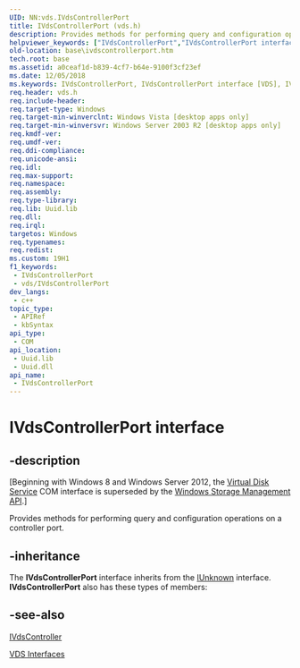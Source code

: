 ```yaml
---
UID: NN:vds.IVdsControllerPort
title: IVdsControllerPort (vds.h)
description: Provides methods for performing query and configuration operations on a controller port.
helpviewer_keywords: ["IVdsControllerPort","IVdsControllerPort interface [VDS]","IVdsControllerPort interface [VDS]","described","base.ivdscontrollerport","vds/IVdsControllerPort","vdshwprv/IVdsControllerPort"]
old-location: base\ivdscontrollerport.htm
tech.root: base
ms.assetid: a0ceaf1d-b839-4cf7-b64e-9100f3cf23ef
ms.date: 12/05/2018
ms.keywords: IVdsControllerPort, IVdsControllerPort interface [VDS], IVdsControllerPort interface [VDS],described, base.ivdscontrollerport, vds/IVdsControllerPort, vdshwprv/IVdsControllerPort
req.header: vds.h
req.include-header: 
req.target-type: Windows
req.target-min-winverclnt: Windows Vista [desktop apps only]
req.target-min-winversvr: Windows Server 2003 R2 [desktop apps only]
req.kmdf-ver: 
req.umdf-ver: 
req.ddi-compliance: 
req.unicode-ansi: 
req.idl: 
req.max-support: 
req.namespace: 
req.assembly: 
req.type-library: 
req.lib: Uuid.lib
req.dll: 
req.irql: 
targetos: Windows
req.typenames: 
req.redist: 
ms.custom: 19H1
f1_keywords:
 - IVdsControllerPort
 - vds/IVdsControllerPort
dev_langs:
 - c++
topic_type:
 - APIRef
 - kbSyntax
api_type:
 - COM
api_location:
 - Uuid.lib
 - Uuid.dll
api_name:
 - IVdsControllerPort
---
```


# IVdsControllerPort interface


## -description

<p class="CCE_Message">[Beginning with Windows 8 and Windows Server 2012, the <a href="/windows/desktop/VDS/virtual-disk-service-portal">Virtual Disk Service</a> COM interface is superseded by the <a href="/previous-versions/windows/desktop/stormgmt/windows-storage-management-api-portal">Windows Storage Management API</a>.]

Provides methods for performing 
   query and configuration operations on a controller port.

## -inheritance

The <b>IVdsControllerPort</b> interface inherits from the <a href="/windows/desktop/api/unknwn/nn-unknwn-iunknown">IUnknown</a> interface. <b>IVdsControllerPort</b> also has these types of members:

## -see-also

<a href="/windows/desktop/api/vdshwprv/nn-vdshwprv-ivdscontroller">IVdsController</a>



<a href="/windows/desktop/VDS/vds-interfaces">VDS Interfaces</a>
